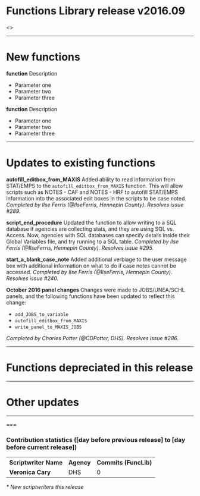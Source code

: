 Functions Library release v2016.09
===
<<INFO ABOUT THE RELEASE WILL GO HERE>>

--------------------------------------------------------------------------------------------------------------------------------------------------------------------
New functions
===
**function**
Description
* Parameter one
* Parameter two
* Parameter three

**function**
Description
* Parameter one
* Parameter two
* Parameter three
--------------------------------------------------------------------------------------------------------------------------------------------------------------------
Updates to existing functions
===
**autofill_editbox_from_MAXIS**
Added ability to read information from STAT/EMPS to the `autofill_editbox_from_MAXIS` function. This will allow scripts such as NOTES - CAF and NOTES - HRF to autofill STAT/EMPS information into the associated edit boxes in the scripts to be case noted. *Completed by Ilse Ferris (@IlseFerris, Hennepin County). Resolves issue #289.*

**script_end_procedure**
Updated the function to allow writing to a SQL database if agencies are collecting stats, and they are using SQL vs. Access. Now, agencies with SQL databases can specify details inside their Global Variables file, and try running to a SQL table. *Completed by Ilse Ferris (@IlseFerris, Hennepin County). Resolves issue #295.*

**start_a_blank_case_note**
Added additional verbiage to the user message box with additional information on what to do if case notes cannot be accessed. *Completed by Ilse Ferris (@IlseFerris, Hennepin County). Resolves issue #240.*

**October 2016 panel changes**
Changes were made to JOBS/UNEA/SCHL panels, and the following functions have been updated to reflect this change:

* `add_JOBS_to_variable`
* `autofill_editbox_from_MAXIS`
* `write_panel_to_MAXIS_JOBS`

*Completed by Charles Potter (@CDPotter, DHS). Resolves issue #286.*


--------------------------------------------------------------------------------------------------------------------------------------------------------------------
Functions depreciated in this release
===

--------------------------------------------------------------------------------------------------------------------------------------------------------------------
Other updates
===

--------------------------------------------------------------------------------------------------------------------------------------------------------------------
===
### Contribution statistics ([day before previous release] to [day before current release])

<table>
    <tr>
        <th>Scriptwriter Name</th>
        <th>Agency</th>
        <th>Commits (FuncLib)</th>
    </tr>
    <tr>
        <td><b>Veronica Cary</b></td>
        <td>DHS</td>
        <td>0</td>
    </tr>
</table>

<i>* New scriptwriters this release</i>
